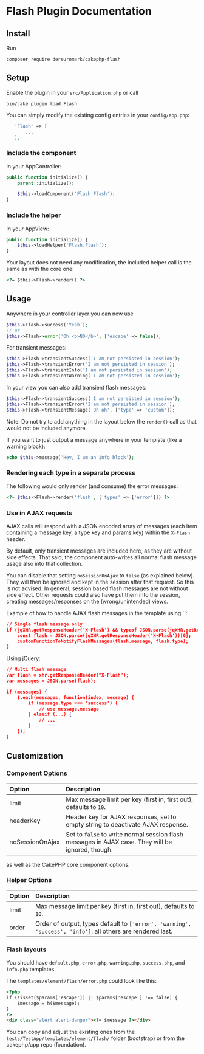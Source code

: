 # Flash Plugin Documentation

## Install
Run
```
composer require dereuromark/cakephp-flash
```

## Setup
Enable the plugin in your `src/Application.php` or call
```
bin/cake plugin load Flash
```

You can simply modify the existing config entries in your `config/app.php`:
 ```php
    'Flash' => [
        ...
    ],
```

### Include the component
In your AppController:
```php
public function initialize() {
    parent::initialize();

    $this->loadComponent('Flash.Flash');
}
```

### Include the helper
In your AppView:
```php
public function initialize() {
    $this->loadHelper('Flash.Flash');
}
```

Your layout does not need any modification, the included helper call is the same as with the core one:
```html
<?= $this->Flash->render() ?>
```

## Usage

Anywhere in your controller layer you can now use
```php
$this->Flash->success('Yeah');
// or
$this->Flash->error('Oh <b>NO</b>', ['escape' => false]);
```
For transient messages:
```php
$this->Flash->transientSuccess('I am not persisted in session');
$this->Flash->transientError('I am not persisted in session');
$this->Flash->transientInfo('I am not persisted in session');
$this->Flash->transientWarning('I am not persisted in session');
```

In your view you can also add transient flash messages:

```php
$this->Flash->transientSuccess('I am not persisted in session');
$this->Flash->transientError('I am not persisted in session');
$this->Flash->transientMessage('Oh oh', ['type' => 'custom']);
```

Note: Do not try to add anything in the layout below the `render()` call as that would not be included anymore.

If you want to just output a message anywhere in your template (like a warning block):
```php
echo $this->message('Hey, I am an info block');
```

### Rendering each type in a separate process
The following would only render (and consume) the error messages:
```php
<?= $this->Flash->render('flash', ['types' => ['error']]) ?>
```

### Use in AJAX requests

AJAX calls will respond with a JSON encoded array of messages (each item containing a message key, a type key and params key) within the `X-Flash` header.

By default, only transient messages are included here, as they are without side effects.
That said, the component auto-writes all normal flash message usage also into that collection.

You can disable that setting `noSessionOnAjax` to `false` (as explained below). They will then be ignored and kept in the session
after that request. So this is not advised.
In general, session based flash messages are not without side effect. Other requests could also have put them into the
session, creating messages/responses on the (wrong/unintended) views.

Example of how to handle AJAX flash messages in the template using ``:
```json
// Single flash message only
if (jqXHR.getResponseHeader('X-Flash') && typeof JSON.parse(jqXHR.getResponseHeader('X-Flash')) == 'object' && typeof JSON.parse(jqXHR.getResponseHeader('X-Flash')) != 'undefined') {
    const flash = JSON.parse(jqXHR.getResponseHeader('X-Flash'))[0];
    customFunctionToNotifyFlashMessages(flash.message, flash.type);
}
```

Using jQuery:
```json
// Multi flash message
var flash = xhr.getResponseHeader("X-Flash");
var messages = JSON.parse(flash);

if (messages) {
    $.each(messages, function(index, message) {
        if (message.type === 'success') {
            // use message.message
        } elseif (...) {
            // ...
        }
    });
}
```

## Customization

### Component Options

Option |Description
:----- | :----------
limit | Max message limit per key (first in, first out), defaults to `10`.
headerKey | Header key for AJAX responses, set to empty string to deactivate AJAX response.
noSessionOnAjax | Set to `false` to write normal session flash messages in AJAX case. They will be ignored, though.

as well as the CakePHP core component options.

### Helper Options

Option |Description
:----- | :----------
limit | Max message limit per key (first in, first out), defaults to `10`.
order | Order of output, types default to `['error', 'warning', 'success', 'info']`, all others are rendered last.

### Flash layouts
You should have `default.php`, `error.php`, `warning.php`, `success.php`, and `info.php` templates.

The `templates/element/flash/error.php` could look like this:
```html
<?php
if (!isset($params['escape']) || $params['escape'] !== false) {
    $message = h($message);
}
?>
<div class="alert alert-danger"><?= $message ?></div>
```
You can copy and adjust the existing ones from the `tests/TestApp/templates/element/flash/` folder (bootstrap) or from the cakephp/app repo (foundation).
